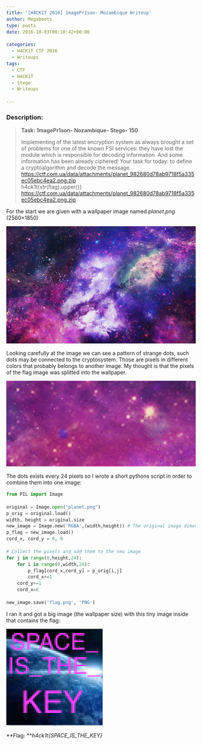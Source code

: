 ```yaml
---
title: '[H4CK1T 2016] 1magePr1son- Mozambique Writeup'
author: Megabeets
type: posts
date: 2016-10-03T00:10:42+00:00

categories:
  - H4CK1T CTF 2016
  - Writeups
tags:
  - CTF
  - H4CK1T
  - Stego
  - Writeups

---
```

### **Description:**

> **Task: 1magePr1son- Nozambique- Stego- 150** 
> 
> <span style="font-weight: 400;">Implementing of the latest encryption system as always brought a set of problems for one of the known FSI services: they have lost the module which is responsible for decoding information. And some information has been already ciphered! Your task for today: to define a cryptoalgorithm and decode the message.</span>  
> <span style="font-weight: 400;">https://ctf.com.ua/data/attachments/planet_982680d78ab9718f5a335ec05ebc4ea2.png.zip</span>  
> <span style="font-weight: 400;">h4ck1t{str(flag).upper()}</span>  
> [<span style="font-weight: 400;">https://ctf.com.ua/data/attachments/planet_982680d78ab9718f5a335ec05ebc4ea2.png.zip</span>][1]

For the start we are given with a wallpaper image named _planet.png_ (2560&#215;1850)

<img src="./h4ck1t_mozambiqu1.png" /> 

Looking carefully at the image we can see a pattern of strange dots, such dots may be connected to the cryptosystem. Those are pixels in different colors that probably belongs to another image. My thought is that the pixels of the flag image was splitted into the wallpaper.

<img src="./h4ck1t_mozambiqu2.png" /> 

The dots exists every 24 pixels so I wrote a short pythons script in order to combine them into one image:

```python
from PIL import Image

original = Image.open("planet.png")
p_orig = original.load()
width, height = original.size
new_image = Image.new('RGBA',(width,height)) # The original image dimensions
p_flag = new_image.load()
cord_x, cord_y = 0, 0

# Collect the pixels and add them to the new image 
for j in range(0,height,24):
    for i in range(0,width,24):
        p_flag[cord_x,cord_y] = p_orig[i,j]
        cord_x+=1
    cord_y+=1
    cord_x=0
	
new_image.save('flag.png', 'PNG')

```


I ran it and got a big image (the wallpaper size) with this tiny image inside that contains the flag:

<img src="./h4ck1t_mozambiqu3.png" /> 

**Flag: **_h4ck1t{SPACE\_IS\_THE_KEY}_



 [1]: https://ctf.com.ua/data/attachments/planet_982680d78ab9718f5a335ec05ebc4ea2.png.zip